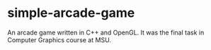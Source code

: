 # simple-arcade-game
An arcade game written in C++ and OpenGL. It was the final task in Computer Graphics course at MSU.
